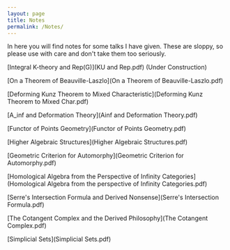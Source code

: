 ```yaml
---
layout: page
title: Notes
permalink: /Notes/
---
```


In here you will find notes for some talks I have given. These are sloppy, so please use with care and don't take them too seriously.

[Integral K-theory and Rep(G)](KU and Rep.pdf) (Under Construction)

[On a Theorem of Beauville-Laszlo](On a Theorem of Beauville-Laszlo.pdf)

[Deforming Kunz Theorem to Mixed Characteristic](Deforming Kunz Theorem to Mixed Char.pdf)

[A_inf and Deformation Theory](Ainf and Deformation Theory.pdf)

[Functor of Points Geometry](Functor of Points Geometry.pdf)

[Higher Algebraic Structures](Higher Algebraic Structures.pdf)

[Geometric Criterion for Automorphy](Geometric Criterion for Automorphy.pdf)

[Homological Algebra from the Perspective of Infinity Categories](Homological Algebra from the perspective of Infinity Categories.pdf)

[Serre's Intersection Formula and Derived Nonsense](Serre's Intersection Formula.pdf)

[The Cotangent Complex and the Derived Philosophy](The Cotangent Complex.pdf)

[Simplicial Sets](Simplicial Sets.pdf)
